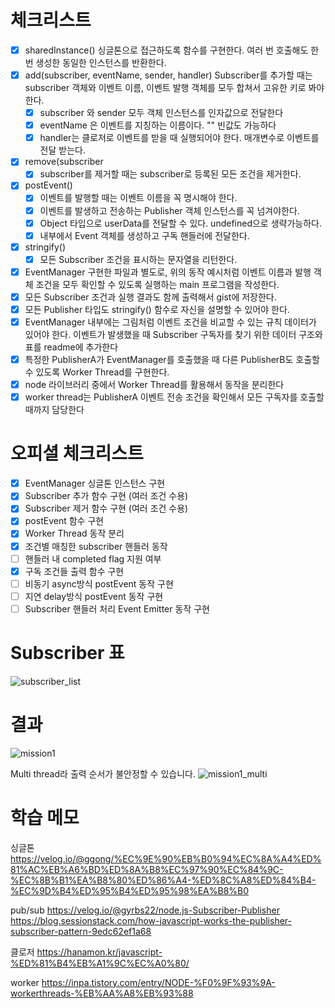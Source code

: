 # 체크리스트

- [x] sharedInstance() 싱글톤으로 접근하도록 함수를 구현한다. 여러 번 호출해도 한 번 생성한 동일한 인스턴스를 반환한다.
- [x] add(subscriber, eventName, sender, handler) Subscriber를 추가할 때는 subscriber 객체와 이벤트 이름, 이벤트 발행 객체를 모두 합쳐서 고유한 키로 봐야한다.
  - [x] subscriber 와 sender 모두 객체 인스턴스를 인자값으로 전달한다
  - [x] eventName 은 이벤트를 지칭하는 이름이다. "" 빈값도 가능하다
  - [x] handler는 클로저로 이벤트를 받을 때 실행되어야 한다. 매개변수로 이벤트를 전달 받는다.
- [x] remove(subscriber
  - [x] subscriber를 제거할 때는 subscriber로 등록된 모든 조건을 제거한다.
- [x] postEvent()
  - [x] 이벤트를 발행할 때는 이벤트 이름을 꼭 명시해야 한다.
  - [x] 이벤트를 발생하고 전송하는 Publisher 객체 인스턴스를 꼭 넘겨야한다.
  - [x] Object 타입으로 userData를 전달할 수 있다. undefined으로 생략가능하다.
  - [x] 내부에서 Event 객체를 생성하고 구독 핸들러에 전달한다.
- [x] stringify()
  - [x] 모든 Subscriber 조건을 표시하는 문자열을 리턴한다.
- [x] EventManager 구현한 파일과 별도로, 위의 동작 예시처럼 이벤트 이름과 발행 객체 조건을 모두 확인할 수 있도록 실행하는 main 프로그램을 작성한다.
- [x] 모든 Subscriber 조건과 실행 결과도 함께 출력해서 gist에 저장한다.
- [x] 모든 Publisher 타입도 stringify() 함수로 자신을 설명할 수 있어야 한다.
- [x] EventManager 내부에는 그림처럼 이벤트 조건을 비교할 수 있는 규칙 데이터가 있어야 한다. 이벤트가 발생했을 때 Subscriber 구독자를 찾기 위한 데이터 구조와 표를 readme에 추가한다
- [x] 특정한 PublisherA가 EventManager를 호출했을 때 다른 PublisherB도 호출할 수 있도록 Worker Thread를 구현한다.
- [x] node 라이브러리 중에서 Worker Thread를 활용해서 동작을 분리한다
- [x] worker thread는 PublisherA 이벤트 전송 조건을 확인해서 모든 구독자를 호출할 때까지 담당한다

# 오피셜 체크리스트

- [x] EventManager 싱글톤 인스턴스 구현
- [x] Subscriber 추가 함수 구현 (여러 조건 수용)
- [x] Subscriber 제거 함수 구현 (여러 조건 수용)
- [x] postEvent 함수 구현
- [x] Worker Thread 동작 분리
- [x] 조건별 매칭한 subscriber 핸들러 동작
- [ ] 핸들러 내 completed flag 지원 여부
- [x] 구독 조건들 출력 함수 구현
- [ ] 비동기 async방식 postEvent 동작 구현
- [ ] 지연 delay방식 postEvent 동작 구현
- [ ] Subscriber 핸들러 처리 Event Emitter 동작 구현

# Subscriber 표

![subscriber_list](https://gist.githubusercontent.com/essential2189/aa27f3d720a9cb46623d0fc2a45d7abb/raw/ce7f9db10e4b554142bc8e97922dcd513522260e/subscriber_list.png)

# 결과

![mission1](https://gist.githubusercontent.com/essential2189/aa27f3d720a9cb46623d0fc2a45d7abb/raw/2943521e9cd976d81a38b71407e39c9fcf812a95/mission1.png)

Multi thread라 출력 순서가 불안정할 수 있습니다.
![mission1_multi](https://gist.githubusercontent.com/essential2189/aa27f3d720a9cb46623d0fc2a45d7abb/raw/c29a7142d01e556414e3a170c38b39eb0bb27ae3/mission1_thread.png)

# 학습 메모

싱글톤
https://velog.io/@ggong/%EC%9E%90%EB%B0%94%EC%8A%A4%ED%81%AC%EB%A6%BD%ED%8A%B8%EC%97%90%EC%84%9C-%EC%8B%B1%EA%B8%80%ED%86%A4-%ED%8C%A8%ED%84%B4-%EC%9D%B4%ED%95%B4%ED%95%98%EA%B8%B0

pub/sub
https://velog.io/@gyrbs22/node.js-Subscriber-Publisher
https://blog.sessionstack.com/how-javascript-works-the-publisher-subscriber-pattern-9edc62ef1a68

클로저
https://hanamon.kr/javascript-%ED%81%B4%EB%A1%9C%EC%A0%80/

worker
https://inpa.tistory.com/entry/NODE-%F0%9F%93%9A-workerthreads-%EB%AA%A8%EB%93%88
